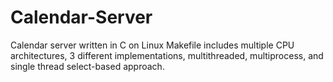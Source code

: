 # Calendar-Server
Calendar server written in C on Linux Makefile includes multiple CPU architectures, 3 different implementations, multithreaded, multiprocess, and single thread select-based approach.

